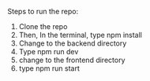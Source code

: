 Steps to run the repo:
1. Clone the repo
2. Then, In the terminal, type npm install
3. Change to the backend directory
4. Type npm run dev
5. change to the frontend directory
6. type npm run start
